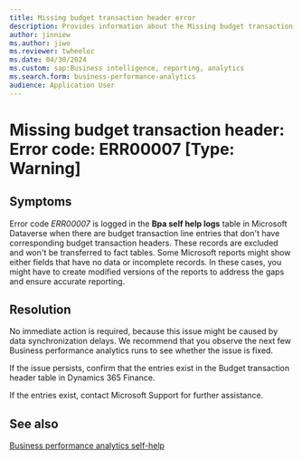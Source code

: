 ```yaml
---
title: Missing budget transaction header error
description: Provides information about the Missing budget transaction header error (error code ERR00007) in Business performance analytics in Microsoft Dynamics 365 Finance.
author: jinniew
ms.author: jiwo
ms.reviewer: twheeloc 
ms.date: 04/30/2024
ms.custom: sap:Business intelligence, reporting, analytics
ms.search.form: business-performance-analytics
audience: Application User
---
```

# Missing budget transaction header: Error code: ERR00007 [Type: Warning]


## Symptoms

Error code *ERR00007* is logged in the **Bpa self help logs** table in Microsoft Dataverse when there are budget transaction line entries that don't have corresponding budget transaction headers. These records are excluded and won't be transferred to fact tables. Some Microsoft reports might show either fields that have no data or incomplete records. In these cases, you might have to create modified versions of the reports to address the gaps and ensure accurate reporting.

## Resolution

No immediate action is required, because this issue might be caused by data synchronization delays. We recommend that you observe the next few Business performance analytics runs to see whether the issue is fixed.

If the issue persists, confirm that the entries exist in the Budget transaction header table in Dynamics 365 Finance.

If the entries exist, contact Microsoft Support for further assistance.

## See also

[Business performance analytics self-help](business-performance-analytics-self-help-overview.md)
